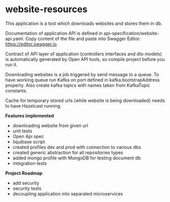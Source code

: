 # website-resources

This application is a tool which downloads websites and stores them in db.

Documentation of application API is defined in api-specification/website-api.yaml.
Copy content of the file and paste into Swagger Editor: https://editor.swagger.io.

Contract of API layer of application (controllers interfaces and dto models) is automatically generated by Open API 
tools, so compile project before you run it.

Downloading websites is a job triggered by send message to a queue. To have working queue run Kafka on port defined in 
kafka.bootstrapAddress property. Also create kafka topics with names taken from KafkaTopic constants.

Cache for temporary stored urls (while website is being downloaded) needs to have Hazelcast running.

**Features implemented**
 - downloading website from given url
 - unit tests
 - Open Api spec
 - liquibase script
 - created profiles dev and prod with connection to various dbs
 - created generic abstraction for all repositories types
 - added mongo profile with MongoDB for testing document db
 - integration tests

**Project Roadmap**
 - add security
 - security tests
 - decoupling application into separated microservices